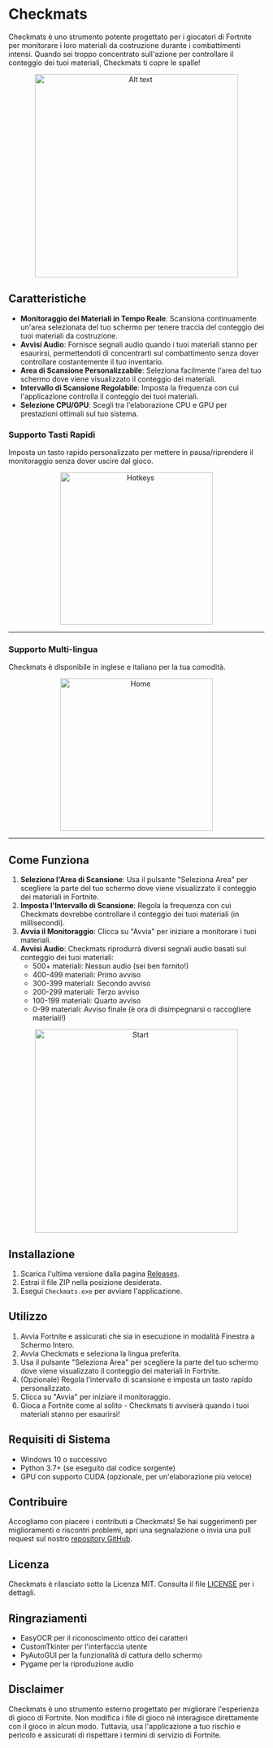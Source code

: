 # Checkmats

Checkmats è uno strumento potente progettato per i giocatori di Fortnite per monitorare i loro materiali da costruzione durante i combattimenti intensi. Quando sei troppo concentrato sull'azione per controllare il conteggio dei tuoi materiali, Checkmats ti copre le spalle!

<div style="text-align: center;">
  <img src="https://github.com/69ares/Checkmats/raw/main/img/checkmats.png" alt="Alt text" width="400"/>
</div>

## Caratteristiche

- **Monitoraggio dei Materiali in Tempo Reale**: Scansiona continuamente un'area selezionata del tuo schermo per tenere traccia del conteggio dei tuoi materiali da costruzione.
- **Avvisi Audio**: Fornisce segnali audio quando i tuoi materiali stanno per esaurirsi, permettendoti di concentrarti sul combattimento senza dover controllare costantemente il tuo inventario.
- **Area di Scansione Personalizzabile**: Seleziona facilmente l'area del tuo schermo dove viene visualizzato il conteggio dei materiali.
- **Intervallo di Scansione Regolabile**: Imposta la frequenza con cui l'applicazione controlla il conteggio dei tuoi materiali.
- **Selezione CPU/GPU**: Scegli tra l'elaborazione CPU e GPU per prestazioni ottimali sul tuo sistema.
### Supporto Tasti Rapidi
Imposta un tasto rapido personalizzato per mettere in pausa/riprendere il monitoraggio senza dover uscire dal gioco.

<div style="text-align: center;">
  <img src="https://github.com/69ares/Checkmats/raw/main/img/hotkeys.png" alt="Hotkeys" width="300"/>
</div>

---

### Supporto Multi-lingua
Checkmats è disponibile in inglese e italiano per la tua comodità.

<div style="text-align: center;">
  <img src="https://github.com/69ares/Checkmats/raw/main/img/start.png" alt="Home" width="300"/>
</div>

---

## Come Funziona

1. **Seleziona l'Area di Scansione**: Usa il pulsante "Seleziona Area" per scegliere la parte del tuo schermo dove viene visualizzato il conteggio dei materiali in Fortnite.
2. **Imposta l'Intervallo di Scansione**: Regola la frequenza con cui Checkmats dovrebbe controllare il conteggio dei tuoi materiali (in millisecondi).
3. **Avvia il Monitoraggio**: Clicca su "Avvia" per iniziare a monitorare i tuoi materiali.
4. **Avvisi Audio**: Checkmats riprodurrà diversi segnali audio basati sul conteggio dei tuoi materiali:
   - 500+ materiali: Nessun audio (sei ben fornito!)
   - 400-499 materiali: Primo avviso
   - 300-399 materiali: Secondo avviso
   - 200-299 materiali: Terzo avviso
   - 100-199 materiali: Quarto avviso
   - 0-99 materiali: Avviso finale (è ora di disimpegnarsi o raccogliere materiali!)

<div style="text-align: center;">
  <img src="https://github.com/69ares/Checkmats/raw/main/img/started.png" alt="Start" width="400"/>
</div>

## Installazione

1. Scarica l'ultima versione dalla pagina [Releases](https://github.com/69ares/Checkmats/releases).
2. Estrai il file ZIP nella posizione desiderata.
3. Esegui `Checkmats.exe` per avviare l'applicazione.

## Utilizzo

1. Avvia Fortnite e assicurati che sia in esecuzione in modalità Finestra a Schermo Intero.
2. Avvia Checkmats e seleziona la lingua preferita.
3. Usa il pulsante "Seleziona Area" per scegliere la parte del tuo schermo dove viene visualizzato il conteggio dei materiali in Fortnite.
4. (Opzionale) Regola l'intervallo di scansione e imposta un tasto rapido personalizzato.
5. Clicca su "Avvia" per iniziare il monitoraggio.
6. Gioca a Fortnite come al solito - Checkmats ti avviserà quando i tuoi materiali stanno per esaurirsi!

## Requisiti di Sistema

- Windows 10 o successivo
- Python 3.7+ (se eseguito dal codice sorgente)
- GPU con supporto CUDA (opzionale, per un'elaborazione più veloce)

## Contribuire

Accogliamo con piacere i contributi a Checkmats! Se hai suggerimenti per miglioramenti o riscontri problemi, apri una segnalazione o invia una pull request sul nostro [repository GitHub](https://github.com/TryAres/Checkmats).

## Licenza

Checkmats è rilasciato sotto la Licenza MIT. Consulta il file [LICENSE](LICENSE) per i dettagli.

## Ringraziamenti

- EasyOCR per il riconoscimento ottico dei caratteri
- CustomTkinter per l'interfaccia utente
- PyAutoGUI per la funzionalità di cattura dello schermo
- Pygame per la riproduzione audio

## Disclaimer

Checkmats è uno strumento esterno progettato per migliorare l'esperienza di gioco di Fortnite. Non modifica i file di gioco né interagisce direttamente con il gioco in alcun modo. 
Tuttavia, usa l'applicazione a tuo rischio e pericolo e assicurati di rispettare i termini di servizio di Fortnite.
